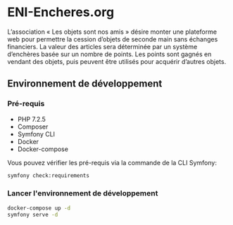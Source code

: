 # ENI-Encheres.org

L’association « Les objets sont nos amis » désire monter une plateforme web pour permettre
la cession d’objets de seconde main sans échanges financiers. La valeur des articles sera
déterminée par un système d’enchères basée sur un nombre de points. Les points sont
gagnés en vendant des objets, puis peuvent être utilisés pour acquérir d’autres objets.

## Environnement de développement

### Pré-requis

- PHP 7.2.5
- Composer
- Symfony CLI
- Docker
- Docker-compose

Vous pouvez vérifier les pré-requis via la commande de la CLI Symfony:

```bash
symfony check:requirements
```

### Lancer l'environnement de développement

```bash
docker-compose up -d
symfony serve -d
```
